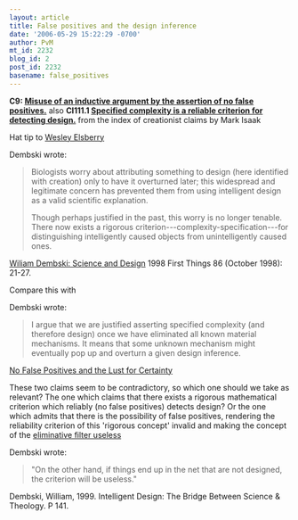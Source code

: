 ```yaml
---
layout: article
title: False positives and the design inference
date: '2006-05-29 15:22:29 -0700'
author: PvM
mt_id: 2232
blog_id: 2
post_id: 2232
basename: false_positives
---
```

**C9: [Misuse of an inductive argument by the assertion of no false positives.](http://www.pandasthumb.org/archives/2006/05/unanswered_crit.html)** also
**CI111.1 [Specified complexity is a reliable criterion for detecting design.](http://www.talkorigins.org/indexcc/CI/CI111_1.html)**  from the index of creationist claims by Mark Isaak

Hat tip to [Wesley Elsberry](http://www.iscid.org/boards/ubb-get_topic-f-6-t-000212-p-4.html#000051)

Dembski wrote:

> Biologists worry about attributing something to design (here identified with creation) only to have it overturned later; this widespread and legitimate concern has prevented them from using intelligent design as a valid scientific explanation.
> 
> Though perhaps justified in the past, this worry is no longer tenable. There now exists a rigorous criterion---complexity-specification---for distinguishing intelligently caused objects from unintelligently caused ones.

[Wiliam Dembski: Science and Design](http://www.firstthings.com/ftissues/ft9810/dembski.html) 1998 First Things 86 (October 1998): 21-27.

Compare this with

Dembski wrote:

> I argue that we are justified asserting specified complexity (and therefore design) once we have eliminated all known material mechanisms. It means that some unknown mechanism might eventually pop up and overturn a given design inference.

[No False Positives and the Lust for Certainty](http://www.iscid.org/boards/ubb-get_topic-f-6-t-000212.html) 

These two claims seem to be contradictory, so which one should we take as relevant? The one which claims that there exists a rigorous mathematical criterion which reliably (no false positives) detects design? Or the one which admits that there is the possibility of false positives, rendering the reliability criterion of this 'rigorous concept' invalid and making the concept of the [eliminative filter useless](http://www.pandasthumb.org/archives/2004/06/icons_of_id_exp.html) 

Dembski wrote:

> "On the other hand, if things end up in the net that are not designed, the criterion will be useless."

Dembski, William, 1999. Intelligent Design: The Bridge Between Science & Theology. P 141.
